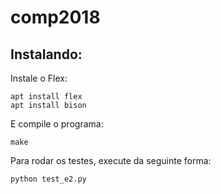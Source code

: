# comp2018

## Instalando:

Instale o Flex:
```
apt install flex
apt install bison
```

E compile o programa:
```
make
```

Para rodar os testes, execute da seguinte forma:
```
python test_e2.py 
```

